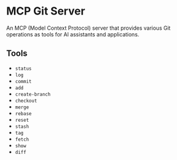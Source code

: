# MCP Git Server

An MCP (Model Context Protocol) server that provides various Git operations as tools for AI assistants and applications.

## Tools

- `status`
- `log`
- `commit`
- `add`
- `create-branch`
- `checkout`
- `merge`
- `rebase`
- `reset`
- `stash`
- `tag`
- `fetch`
- `show` 
- `diff`